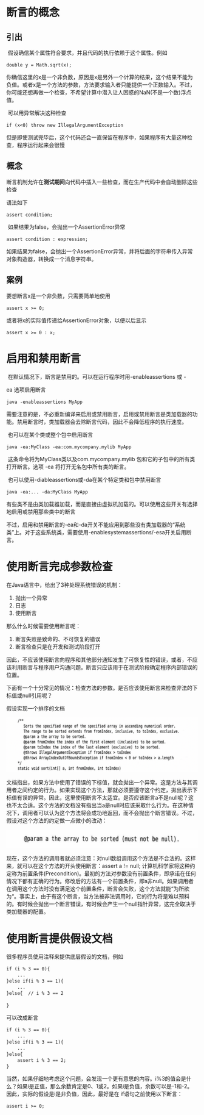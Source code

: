 # 断言的概念

## 引出

​		假设确信某个属性符合要求，并且代码的执行依赖于这个属性。例如

```
double y = Math.sqrt(x);
```

​		你确信这里的x是一个非负数，原因是x是另外一个计算的结果，这个结果不能为负值。或者x是一个方法的参数，方法要求输入者只能提供一个正数输入。不过，你可能还想再做一个检查，不希望计算中潜入让人困惑的NaN(不是一个数)浮点值。

​		可以用异常解决这种检查

```
if (x<0) throw new IllegalArgumentException
```

​		但是即使测试完毕后，这个代码还会一直保留在程序中，如果程序有大量这种检查，程序运行起来会很慢



## 概念

​		断言机制允许在**测试期间**向代码中插入一些检查，而在生产代码中会自动删除这些检查

语法如下

```
assert condition;
```

​		如果结果为false，会抛出一个AssertionError异常

```
assert condition : expression;
```

​		如果结果为false，会抛出一个AssertionError异常，并将后面的字符串传入异常对象构造器，转换成一个消息字符串。



## 案例

要想断言x是一个非负数，只需要简单地使用

```
assert x >= 0;
```

或者将x的实际值传递给AssertionError对象，以便以后显示

```
assert x >= 0 : x;
```



# 启用和禁用断言

​		在默认情况下，断言是禁用的。可以在运行程序时用-enableassertions 或 -

ea 选项启用断言

```
java -enableassertions MyApp
```

​		需要注意的是，不必重新编译来启用或禁用断言，启用或禁用断言是类加载器的功能。禁用断言时，类加载器会去除断言代码，因此不会降低程序的执行速度。

​		也可以在某个类或整个包中启用断言

```
java -ea:MyClass -ea:com.mycompany.mylib MyApp
```

​		这条命令将为MyClass类以及com.mycompany.mylib 包和它的子包中的所有类打开断言。选项 -ea 将打开无名包中所有类的断言。

​		也可以使用-diableassertions或-da在某个特定类和包中禁用断言

```
java -ea:... -da:MyClass MyApp
```

​		有些类不是由类加载器加载，而是直接由虚拟机加载的。可以使用这些开关有选择地启用或禁用那些类中的断言

​		不过，启用和禁用断言的-ea和-da开关不能应用到那些没有类加载器的“系统类”上。对于这些系统类，需要使用-enablesystemassertions/-esa开关启用断言。



# 使用断言完成参数检查

在Java语言中，给出了3种处理系统错误的机制：

1. 抛出一个异常
2. 日志
3. 使用断言



那么什么时候需要使用断言呢：

1. 断言失败是致命的、不可恢复的错误
2. 断言检查只是在开发和测试阶段打开

​		因此，不应该使用断言向程序和其他部分通知发生了可恢复性的错误，或者，不应该利用断言与程序用户沟通问题。断言只应该用于在测试阶段确定程序内部错误的位置。



​		下面有一个十分常见的情况：检查方法的参数。是否应该使用断言来检查非法的下标值或null引用呢？

假设实现一个排序的文档

![image-20220823194951528](picture/image-20220823194951528.png)

​		文档指出，如果方法中使用了错误的下标值，就会拋出一个异常。这是方法与其调用者之间约定的行为。如果实现这个方法，那就必须要遵守这个约定，拋出表示下标值有误的异常。因此，这里使用断言不太适宜。
​		是否应该断言a不是null呢？这也不太合适。这个方法的文档没有指出当a是null时应该采取什么行为。在这种情况下，调用者可以认为这个方法将会成功地返回，而不会抛出个断言错误。
​		不过，假设对这个方法的约定做一点微小的改动：

![image-20220823195042601](picture/image-20220823195042601.png)

​		现在，这个方法的调用者就必须注意：对null数组调用这个方法是不合法的。这样来，就可以在这个方法的开头使用断言：
​		assert a != null;
​		计算机科学家将这种约定称为前置条件(Precondition)。最初的方法对参数没有前置条件，即承诺在任何情况下都有正确的行为。修改后的方法有一个前置条件，即a非null。如果调用者在调用这个方法时没有满足这个前置条件，断言会失败，这个方法就能“为所欲为“。事实上，由于有这个断言，当方法被非法调用时，它的行为将是难以预料的。有时候会抛出一个断言错误，有时候会产生一个null指针异常，这完全取决于类加载器的配置。



# 使用断言提供假设文档

很多程序员使用注释来提供底层假设的文档，例如

```
if (i % 3 == 0){
	...
}else if(i % 3 == 1){
	...
}else{ 	// i % 3 == 2

}
```

可以改成断言

```
if (i % 3 == 0){
	...
}else if(i % 3 == 1){
	...
}else{ 
	assert i % 3 == 2;
}
```

​		当然，如果仔细地考虑这个问题，会发现一个更有意思的内容。i%3的值会是什么？如果i是正值，那么余数肯定是0、1或2。如果i是负值，余数可以是-1和-2。因此，实际的假设是i是非负值，因此，最好是在 if语句之前使用以下断言：

```
assert i >= 0;
```

